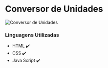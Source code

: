 # Conversor de Unidades

![Conversor de Unidades](https://user-images.githubusercontent.com/95001642/149641173-5139227c-cb0a-4cb2-b682-b68c2929d0ab.gif)


<h3 align="left">Linguagens Utilizadas</h3>
<ul>
  <li> HTML ✔️ </li>
  <li> CSS ✔️ </li>
  <li> Java Script ✔️ </li>
</ul>
